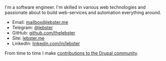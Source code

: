 I'm a software engineer. I'm skilled in various web technologies and passionate about to build web-services and automation everything around.

* Email: mailbox@lebster.me 
* Telegram: [@lebster](https://t.me/lebster)
* GitHub: [github.com/thelebster](https://github.com/thelebster) 
* Site: [lebster.me](https://lebster.me)
* LinkedIn: [linkedin.com/in/lebster](https://www.linkedin.com/in/lebster/)

From time to time I make [contributions to the Drupal community](https://www.drupal.org/u/lebster).
